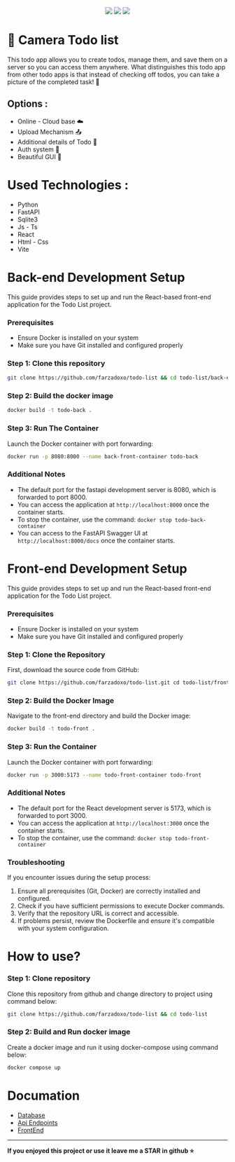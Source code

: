 <div align="center">
    <img src="https://img.shields.io/badge/status-Launching  🚀-green">
    <img src="https://img.shields.io/badge/server-Offline-red">
    <img src="https://img.shields.io/badge/Version-0.1-purple">
</div>

# 📸 Camera Todo list
This todo app allows you to create todos, manage them, and save them on a server so you can access them anywhere.
What distinguishes this todo app from other todo apps is that instead of checking off todos, you can take a picture of the completed task! 📝

## Options :
- Online - Cloud base ☁️
- Upload Mechanism 📤
- Additional details of Todo 📝
- Auth system 📇
- Beautiful GUI 🎨
  
# Used Technologies :
- Python
- FastAPI
- Sqlite3
- Js - Ts
- React
- Html - Css
- Vite

# Back-end Development Setup
This guide provides steps to set up and run the React-based front-end application for the Todo List project.

### Prerequisites

- Ensure Docker is installed on your system
- Make sure you have Git installed and configured properly

### Step 1: Clone this repository
```bash
git clone https://github.com/farzadoxo/todo-list && cd todo-list/back-end
```
### Step 2: Build the docker image
```bash
docker build -t todo-back .
```
### Step 3: Run The Container
Launch the Docker container with port forwarding:

```bash
docker run -p 8080:8000 --name back-front-container todo-back
```
### Additional Notes

- The default port for the fastapi development server is 8080, which is forwarded to port 8000.
- You can access the application at `http://localhost:8000` once the container starts.
- To stop the container, use the command: `docker stop todo-back-container`
- You can access to the FastAPI Swagger UI at `http://localhost:8000/docs` once the container starts.

# Front-end Development Setup

This guide provides steps to set up and run the React-based front-end application for the Todo List project.

### Prerequisites

- Ensure Docker is installed on your system
- Make sure you have Git installed and configured properly

### Step 1: Clone the Repository

First, download the source code from GitHub:

```bash
git clone https://github.com/farzadoxo/todo-list.git cd todo-list/front-end
```

### Step 2: Build the Docker Image

Navigate to the front-end directory and build the Docker image:

```bash
docker build -t todo-front .
```

### Step 3: Run the Container

Launch the Docker container with port forwarding:

```bash
docker run -p 3000:5173 --name todo-front-container todo-front
```

### Additional Notes

- The default port for the React development server is 5173, which is forwarded to port 3000.
- You can access the application at `http://localhost:3000` once the container starts.
- To stop the container, use the command: `docker stop todo-front-container`

### Troubleshooting

If you encounter issues during the setup process:

1. Ensure all prerequisites (Git, Docker) are correctly installed and configured.
2. Check if you have sufficient permissions to execute Docker commands.
3. Verify that the repository URL is correct and accessible.
4. If problems persist, review the Dockerfile and ensure it's compatible with your system configuration.

# How to use?
### Step 1: Clone repository
Clone this repository from github and change directory to project using command below:
```bash
git clone https://github.com/farzadoxo/todo-list && cd todo-list
```
### Step 2: Build and Run docker image
Create a docker image and run it using docker-compose using command below:
```bash
docker compose up
```

# Documation
- [Database](https://github.com/farzadoxo/todo-list/blob/master/back-end/README.md)
- [Api Endpoints](https://github.com/farzadoxo/todo-list/blob/master/docs/api.md)
- [FrontEnd](https://github.com/farzadoxo/todo-list/tree/master/front-end)


_________
**If you enjoyed this project or use it leave me a STAR in github ⭐**
